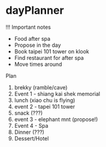 # dayPlanner

!!! Important notes
- Food after spa
- Propose in the day
- Book taipei 101 tower on klook
- Find restaurant for after spa
- Move times around

Plan
1. brekky (ramble/cave)
2. Event 1 - shiang kai shek memorial
3. lunch (xiao chu is flying)
4. event 2 - tapei 101 tower
5. snack (???)
6. event 3 - elephant mnt (propose!)
7. Event 4 - Spa
8. Dinner (???)
9. Dessert/Hotel